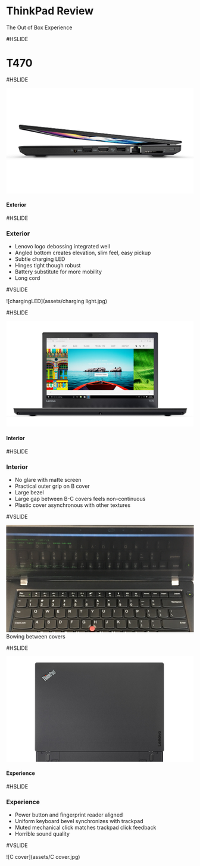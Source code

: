 
# ThinkPad Review

The Out of Box Experience

#HSLIDE

# T470



#HSLIDE

![Acover](assets/opening.jpg)

#### Exterior




#HSLIDE

### Exterior
- Lenovo logo debossing integrated well
- Angled bottom creates elevation, slim feel, easy pickup
- Subtle charging LED
- Hinges tight though robust
- Battery substitute for more mobility
- Long cord 

#VSLIDE

![chargingLED](assets/charging light.jpg)





#HSLIDE

![interior](assets/interior.jpg)
#### Interior




#HSLIDE

### Interior
- No glare with matte screen
- Practical outer grip on B cover
- Large bezel
- Large gap between B-C covers feels non-continuous
- Plastic cover asynchronous with other textures
 
#VSLIDE

![image of bowing](assets/IMG_2503.JPG)
Bowing between covers



   
#HSLIDE

![experience](assets/experience.jpg)
#### Experience





#HSLIDE

### Experience
- Power button and fingerprint reader aligned
- Uniform keyboard bevel synchronizes with trackpad
- Muted mechanical click matches trackpad click feedback
- Horrible sound quality

#VSLIDE

![C cover](assets/C cover.jpg)



